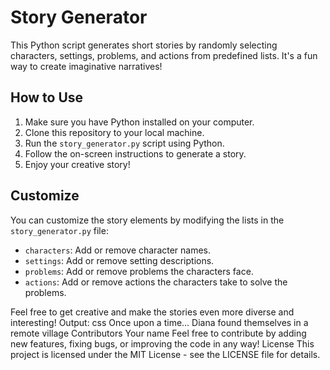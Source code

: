# Story Generator

This Python script generates short stories by randomly selecting characters, settings, problems, and actions from predefined lists. It's a fun way to create imaginative narratives!

## How to Use

1. Make sure you have Python installed on your computer.
2. Clone this repository to your local machine.
3. Run the `story_generator.py` script using Python.
4. Follow the on-screen instructions to generate a story.
5. Enjoy your creative story!

## Customize

You can customize the story elements by modifying the lists in the `story_generator.py` file:
- `characters`: Add or remove character names.
- `settings`: Add or remove setting descriptions.
- `problems`: Add or remove problems the characters face.
- `actions`: Add or remove actions the characters take to solve the problems.

Feel free to get creative and make the stories even more diverse and interesting!
Output:
css
Once upon a time...
Diana found themselves in a remote village
Contributors
Your name
Feel free to contribute by adding new features, fixing bugs, or improving the code in any way!
License
This project is licensed under the MIT License - see the LICENSE file for details.
